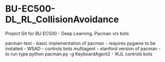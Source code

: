 # BU-EC500-DL_RL_CollisionAvoidance

Project Git for BU EC500 - Deep Learning. Pacman v/s bots

pacman-test - basic implementation of pacman - requires pygame to be installed - WSAD - controls bots
multiagent - stanford version of pacman - to run type python pacman.py -g KeyboardAgent2 - IKJL controls bots
